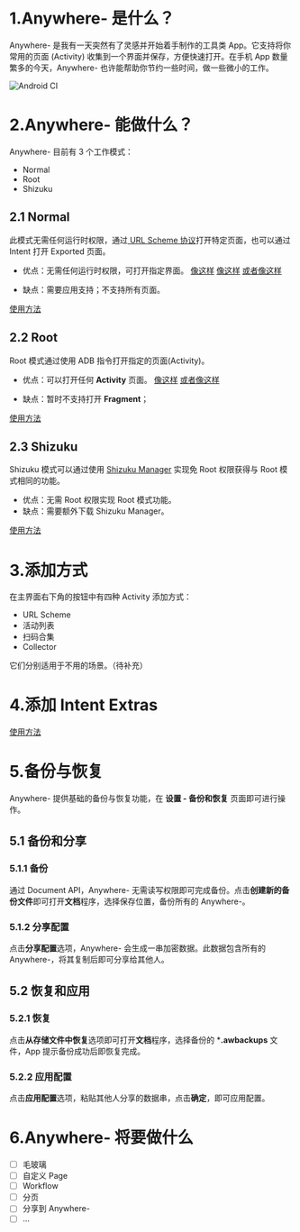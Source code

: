 # 1.Anywhere- 是什么？
Anywhere- 是我有一天突然有了灵感并开始着手制作的工具类 App。它支持将你常用的页面 (Activity) 收集到一个界面并保存，方便快速打开。在手机 App 数量繁多的今天，Anywhere- 也许能帮助你节约一些时间，做一些微小的工作。

![Android CI](https://github.com/zhaobozhen/Anywhere-/workflows/Android%20CI/badge.svg)

# 2.Anywhere- 能做什么？
Anywhere- 目前有 3 个工作模式：
- Normal
- Root
- Shizuku

## 2.1 Normal
此模式无需任何运行时权限，通过[ URL Scheme 协议](https://en.m.wikipedia.org/wiki/Uniform_Resource_Identifier)打开特定页面，也可以通过 Intent 打开 Exported 页面。
- 优点：无需任何运行时权限，可打开指定界面。
[像这样](anywhere://url?param1=alipays://platformapi/startapp?appId=60000002&param2=&param3=) 
[像这样](anywhere://url?param1=orpheus://song/478127&param2=&param3=) 
[或者像这样](anywhere://url?param1=coolmarket://www.coolapk.com/feed/271681&param2=&param3=)

- 缺点：需要应用支持；不支持所有页面。

[使用方法](/URL-Scheme-Usage.md)

## 2.2 Root
Root 模式通过使用 ADB 指令打开指定的页面(Activity)。
- 优点：可以打开任何 **Activity** 页面。
[像这样](anywhere://url?param1=com.android.settings&param2=.wifi.WifiSettings&param3=)
[或者像这样](anywhere://url?param1=tv.danmaku.bili&param2=.MainActivityV2&param3=)

- 缺点：暂时不支持打开 **Fragment**；

[使用方法](/Root-Mode-Usage.md)

## 2.3 Shizuku
Shizuku 模式可以通过使用 [Shizuku Manager](https://www.coolapk.com/apk/moe.shizuku.privileged.api) 实现免 Root 权限获得与 Root 模式相同的功能。
- 优点：无需 Root 权限实现 Root 模式功能。
- 缺点：需要额外下载 Shizuku Manager。

[使用方法](/Shizuku-Mode-Usage.md)

# 3.添加方式
在主界面右下角的按钮中有四种 Activity 添加方式：
- URL Scheme
- 活动列表
- 扫码合集
- Collector

它们分别适用于不用的场景。（待补充）

# 4.添加 Intent Extras
[使用方法](/Put-Intent-Extras.md)

# 5.备份与恢复
Anywhere- 提供基础的备份与恢复功能，在 **设置 - 备份和恢复** 页面即可进行操作。

## 5.1 备份和分享
### 5.1.1 备份
通过 Document API，Anywhere- 无需读写权限即可完成备份。点击**创建新的备份文件**即可打开**文档**程序，选择保存位置，备份所有的 Anywhere-。

### 5.1.2 分享配置
点击**分享配置**选项，Anywhere- 会生成一串加密数据。此数据包含所有的 Anywhere-，将其复制后即可分享给其他人。

## 5.2 恢复和应用
### 5.2.1 恢复
点击**从存储文件中恢复**选项即可打开**文档**程序，选择备份的 ***.awbackups** 文件，App 提示备份成功后即恢复完成。

### 5.2.2 应用配置
点击**应用配置**选项，粘贴其他人分享的数据串，点击**确定**，即可应用配置。

# 6.Anywhere- 将要做什么
- [ ] 毛玻璃
- [ ] 自定义 Page
- [ ] Workflow
- [ ] 分页
- [ ] 分享到 Anywhere-
- [ ] ... 
